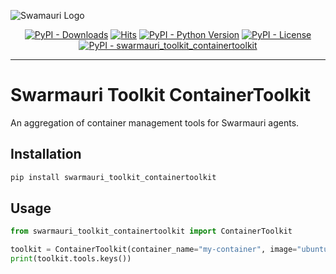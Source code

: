 ![Swamauri Logo](https://res.cloudinary.com/dbjmpekvl/image/upload/v1730099724/Swarmauri-logo-lockup-2048x757_hww01w.png)

<p align="center">
    <a href="https://pypi.org/project/swarmauri_toolkit_containertoolkit/">
        <img src="https://img.shields.io/pypi/dm/swarmauri_toolkit_containertoolkit" alt="PyPI - Downloads"/></a>
    <a href="https://hits.sh/github.com/swarmauri/swarmauri-sdk/tree/master/pkgs/standards/swarmauri_toolkit_containertoolkit/">
        <img alt="Hits" src="https://hits.sh/github.com/swarmauri/swarmauri-sdk/tree/master/pkgs/standards/swarmauri_toolkit_containertoolkit.svg"/></a>
    <a href="https://pypi.org/project/swarmauri_toolkit_containertoolkit/">
        <img src="https://img.shields.io/pypi/pyversions/swarmauri_toolkit_containertoolkit" alt="PyPI - Python Version"/></a>
    <a href="https://pypi.org/project/swarmauri_toolkit_containertoolkit/">
        <img src="https://img.shields.io/pypi/l/swarmauri_toolkit_containertoolkit" alt="PyPI - License"/></a>
    <a href="https://pypi.org/project/swarmauri_toolkit_containertoolkit/">
        <img src="https://img.shields.io/pypi/v/swarmauri_toolkit_containertoolkit?label=swarmauri_toolkit_containertoolkit&color=green" alt="PyPI - swarmauri_toolkit_containertoolkit"/></a>
</p>

---

# Swarmauri Toolkit ContainerToolkit

An aggregation of container management tools for Swarmauri agents.

## Installation

```bash
pip install swarmauri_toolkit_containertoolkit
```

## Usage

```python
from swarmauri_toolkit_containertoolkit import ContainerToolkit

toolkit = ContainerToolkit(container_name="my-container", image="ubuntu:latest")
print(toolkit.tools.keys())
```
